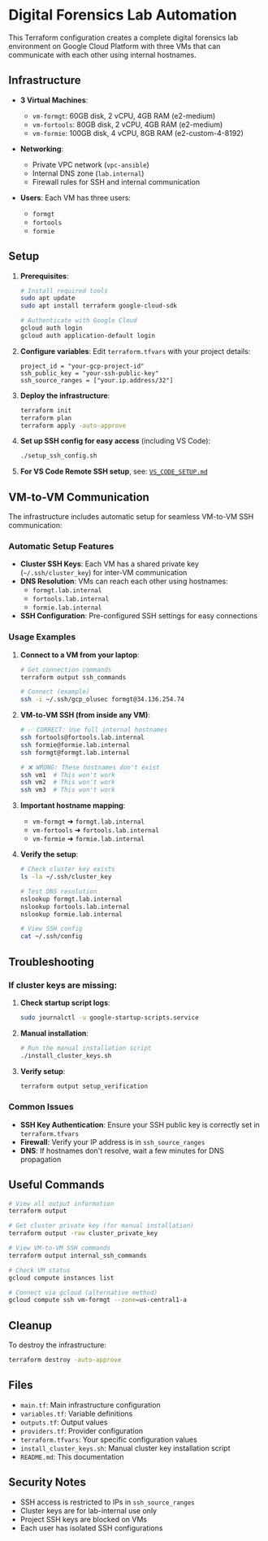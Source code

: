 # Digital Forensics Lab Automation

This Terraform configuration creates a complete digital forensics lab environment on Google Cloud Platform with three VMs that can communicate with each other using internal hostnames.

## Infrastructure

- **3 Virtual Machines**:
  - `vm-formgt`: 60GB disk, 2 vCPU, 4GB RAM (e2-medium)
  - `vm-fortools`: 80GB disk, 2 vCPU, 4GB RAM (e2-medium)
  - `vm-formie`: 100GB disk, 4 vCPU, 8GB RAM (e2-custom-4-8192)

- **Networking**:
  - Private VPC network (`vpc-ansible`)
  - Internal DNS zone (`lab.internal`)
  - Firewall rules for SSH and internal communication

- **Users**: Each VM has three users:
  - `formgt`
  - `fortools` 
  - `formie`

## Setup

1. **Prerequisites**:
   ```bash
   # Install required tools
   sudo apt update
   sudo apt install terraform google-cloud-sdk

   # Authenticate with Google Cloud
   gcloud auth login
   gcloud auth application-default login
   ```

2. **Configure variables**:
   Edit `terraform.tfvars` with your project details:
   ```hcl
   project_id = "your-gcp-project-id"
   ssh_public_key = "your-ssh-public-key"
   ssh_source_ranges = ["your.ip.address/32"]
   ```

3. **Deploy the infrastructure**:
   ```bash
   terraform init
   terraform plan
   terraform apply -auto-approve
   ```

4. **Set up SSH config for easy access** (including VS Code):
   ```bash
   ./setup_ssh_config.sh
   ```

5. **For VS Code Remote SSH setup**, see: [`VS_CODE_SETUP.md`](./VS_CODE_SETUP.md)

## VM-to-VM Communication

The infrastructure includes automatic setup for seamless VM-to-VM SSH communication:

### Automatic Setup Features

- **Cluster SSH Keys**: Each VM has a shared private key (`~/.ssh/cluster_key`) for inter-VM communication
- **DNS Resolution**: VMs can reach each other using hostnames:
  - `formgt.lab.internal`
  - `fortools.lab.internal`
  - `formie.lab.internal`
- **SSH Configuration**: Pre-configured SSH settings for easy connections

### Usage Examples

1. **Connect to a VM from your laptop**:
   ```bash
   # Get connection commands
   terraform output ssh_commands
   
   # Connect (example)
   ssh -i ~/.ssh/gcp_olusec formgt@34.136.254.74
   ```

2. **VM-to-VM SSH (from inside any VM)**:
   ```bash
   # ✅ CORRECT: Use full internal hostnames
   ssh fortools@fortools.lab.internal
   ssh formie@formie.lab.internal
   ssh formgt@formgt.lab.internal
   
   # ❌ WRONG: These hostnames don't exist
   ssh vm1  # This won't work
   ssh vm2  # This won't work
   ssh vm3  # This won't work
   ```

3. **Important hostname mapping**:
   - `vm-formgt` ➜ `formgt.lab.internal`
   - `vm-fortools` ➜ `fortools.lab.internal` 
   - `vm-formie` ➜ `formie.lab.internal`

4. **Verify the setup**:
   ```bash
   # Check cluster key exists
   ls -la ~/.ssh/cluster_key
   
   # Test DNS resolution
   nslookup formgt.lab.internal
   nslookup fortools.lab.internal
   nslookup formie.lab.internal
   
   # View SSH config
   cat ~/.ssh/config
   ```

## Troubleshooting

### If cluster keys are missing:

1. **Check startup script logs**:
   ```bash
   sudo journalctl -u google-startup-scripts.service
   ```

2. **Manual installation**:
   ```bash
   # Run the manual installation script
   ./install_cluster_keys.sh
   ```

3. **Verify setup**:
   ```bash
   terraform output setup_verification
   ```

### Common Issues

- **SSH Key Authentication**: Ensure your SSH public key is correctly set in `terraform.tfvars`
- **Firewall**: Verify your IP address is in `ssh_source_ranges`
- **DNS**: If hostnames don't resolve, wait a few minutes for DNS propagation

## Useful Commands

```bash
# View all output information
terraform output

# Get cluster private key (for manual installation)
terraform output -raw cluster_private_key

# View VM-to-VM SSH commands
terraform output internal_ssh_commands

# Check VM status
gcloud compute instances list

# Connect via gcloud (alternative method)
gcloud compute ssh vm-formgt --zone=us-central1-a
```

## Cleanup

To destroy the infrastructure:

```bash
terraform destroy -auto-approve
```

## Files

- `main.tf`: Main infrastructure configuration
- `variables.tf`: Variable definitions
- `outputs.tf`: Output values
- `providers.tf`: Provider configuration
- `terraform.tfvars`: Your specific configuration values
- `install_cluster_keys.sh`: Manual cluster key installation script
- `README.md`: This documentation

## Security Notes

- SSH access is restricted to IPs in `ssh_source_ranges`
- Cluster keys are for lab-internal use only
- Project SSH keys are blocked on VMs
- Each user has isolated SSH configurations
